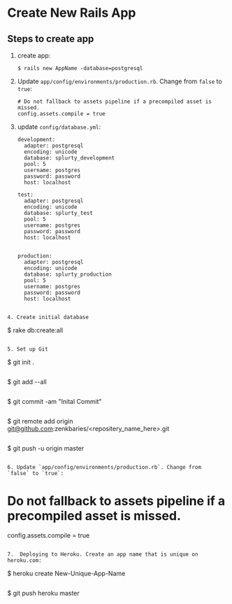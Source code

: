 # Create New Rails App

## Steps to create app

1.	create app:

	```				
	$ rails new AppName -database=postgresql
	```

2. Update `app/config/environments/production.rb`. Change from 	`false` to `true`:
	
	```
	# Do not fallback to assets pipeline if a precompiled asset is missed.
	config.assets.compile = true
	```
	
3. update `config/database.yml`:

	```
	development:
	  adapter: postgresql
	  encoding: unicode
	  database: splurty_development
	  pool: 5
	  username: postgres
	  password: password
	  host: localhost

	test:
	  adapter: postgresql
	  encoding: unicode
	  database: splurty_test
	  pool: 5
	  username: postgres
	  password: password
	  host: localhost


	production:
	  adapter: postgresql
	  encoding: unicode
	  database: splurty_production
	  pool: 5
	  username: postgres
	  password: password
	  host: localhost
  ```

4. Create initial database

  ```
  $ rake db:create:all
  ```

5. Set up Git

  ```
  $ git init .
  ```

  ```
  $ git add --all
  ```

  ```
  $ git commit -am "Inital Commit"
  ```

  ```
  $ git remote add origin git@github.com:zenkbaries/<repositery_name_here>.git
  ```

  ```
  $ git push -u origin master
  ```

6. Update `app/config/environments/production.rb`. Change from 	`false` to `true`:

  ```
   # Do not fallback to assets pipeline if a precompiled asset is missed.
  config.assets.compile = true
  ```

7.	Deploying to Heroku. Create an app name that is unique on heroku.com:

  ```
  $ heroku create New-Unique-App-Name
  ```

  ```
  $ git push heroku master
  ```


